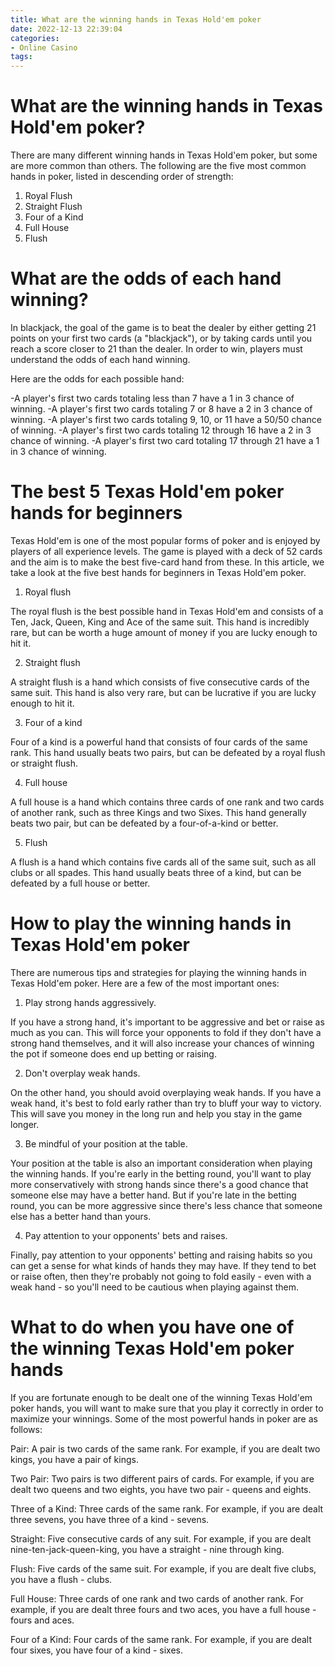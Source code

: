 ```yaml
---
title: What are the winning hands in Texas Hold'em poker
date: 2022-12-13 22:39:04
categories:
- Online Casino
tags:
---
```



#  What are the winning hands in Texas Hold'em poker?

There are many different winning hands in Texas Hold'em poker, but some are more common than others. The following are the five most common hands in poker, listed in descending order of strength:

1. Royal Flush
2. Straight Flush
3. Four of a Kind
4. Full House
5. Flush

#  What are the odds of each hand winning?

In blackjack, the goal of the game is to beat the dealer by either getting 21 points on your first two cards (a "blackjack"), or by taking cards until you reach a score closer to 21 than the dealer. In order to win, players must understand the odds of each hand winning.

Here are the odds for each possible hand:

-A player's first two cards totaling less than 7 have a 1 in 3 chance of winning.
-A player's first two cards totaling 7 or 8 have a 2 in 3 chance of winning.
-A player's first two cards totaling 9, 10, or 11 have a 50/50 chance of winning.
-A player's first two cards totaling 12 through 16 have a 2 in 3 chance of winning. 
-A player's first two card totaling 17 through 21 have a 1 in 3 chance of winning.

#  The best 5 Texas Hold'em poker hands for beginners

Texas Hold'em is one of the most popular forms of poker and is enjoyed by players of all experience levels. The game is played with a deck of 52 cards and the aim is to make the best five-card hand from these. In this article, we take a look at the five best hands for beginners in Texas Hold'em poker.

1. Royal flush

The royal flush is the best possible hand in Texas Hold'em and consists of a Ten, Jack, Queen, King and Ace of the same suit. This hand is incredibly rare, but can be worth a huge amount of money if you are lucky enough to hit it.

2. Straight flush

A straight flush is a hand which consists of five consecutive cards of the same suit. This hand is also very rare, but can be lucrative if you are lucky enough to hit it.

3. Four of a kind

Four of a kind is a powerful hand that consists of four cards of the same rank. This hand usually beats two pairs, but can be defeated by a royal flush or straight flush.

4. Full house

A full house is a hand which contains three cards of one rank and two cards of another rank, such as three Kings and two Sixes. This hand generally beats two pair, but can be defeated by a four-of-a-kind or better.

5. Flush

A flush is a hand which contains five cards all of the same suit, such as all clubs or all spades. This hand usually beats three of a kind, but can be defeated by a full house or better.

#  How to play the winning hands in Texas Hold'em poker

There are numerous tips and strategies for playing the winning hands in Texas Hold'em poker. Here are a few of the most important ones:

1. Play strong hands aggressively.

If you have a strong hand, it's important to be aggressive and bet or raise as much as you can. This will force your opponents to fold if they don't have a strong hand themselves, and it will also increase your chances of winning the pot if someone does end up betting or raising.

2. Don't overplay weak hands.

On the other hand, you should avoid overplaying weak hands. If you have a weak hand, it's best to fold early rather than try to bluff your way to victory. This will save you money in the long run and help you stay in the game longer.

3. Be mindful of your position at the table.

Your position at the table is also an important consideration when playing the winning hands. If you're early in the betting round, you'll want to play more conservatively with strong hands since there's a good chance that someone else may have a better hand. But if you're late in the betting round, you can be more aggressive since there's less chance that someone else has a better hand than yours.

4. Pay attention to your opponents' bets and raises.

Finally, pay attention to your opponents' betting and raising habits so you can get a sense for what kinds of hands they may have. If they tend to bet or raise often, then they're probably not going to fold easily - even with a weak hand - so you'll need to be cautious when playing against them.

#  What to do when you have one of the winning Texas Hold'em poker hands

If you are fortunate enough to be dealt one of the winning Texas Hold'em poker hands, you will want to make sure that you play it correctly in order to maximize your winnings. Some of the most powerful hands in poker are as follows:

Pair: A pair is two cards of the same rank. For example, if you are dealt two kings, you have a pair of kings.

Two Pair: Two pairs is two different pairs of cards. For example, if you are dealt two queens and two eights, you have two pair - queens and eights.

Three of a Kind: Three cards of the same rank. For example, if you are dealt three sevens, you have three of a kind - sevens.

Straight: Five consecutive cards of any suit. For example, if you are dealt nine-ten-jack-queen-king, you have a straight - nine through king.

Flush: Five cards of the same suit. For example, if you are dealt five clubs, you have a flush - clubs.

Full House: Three cards of one rank and two cards of another rank. For example, if you are dealt three fours and two aces, you have a full house - fours and aces.

Four of a Kind: Four cards of the same rank. For example, if you are dealt four sixes, you have four of a kind - sixes.